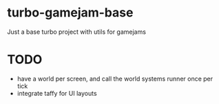 # turbo-gamejam-base
Just a base turbo project with utils for gamejams

# TODO
- have a world per screen, and call the world systems runner once per tick
- integrate taffy for UI layouts